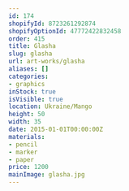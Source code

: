 ```yaml
---
id: 174
shopifyId: 8723261292874
shopifyOptionId: 47772422832458
order: 415
title: Glasha
slug: glasha
url: art-works/glasha
aliases: []
categories:
- graphics
inStock: true
isVisible: true
location: Ukraine/Mango
height: 50
width: 35
date: 2015-01-01T00:00:00Z
materials:
- pencil
- marker
- paper
price: 1200
mainImage: glasha.jpg
---
```

